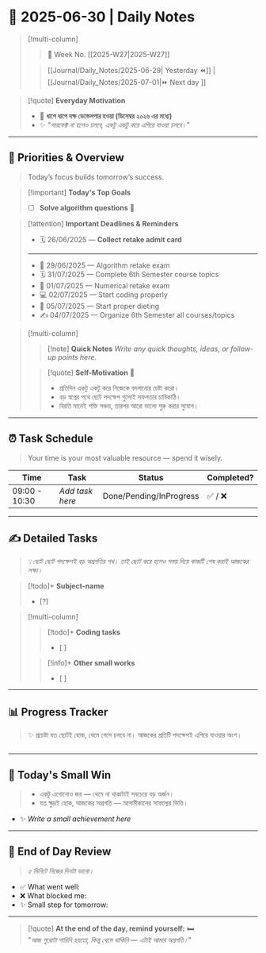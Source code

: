 # 🌼 **2025-06-30** | Daily Notes


> [!multi-column]
> 
>> 📅 Week No. [[2025-W27|2025-W27]]
>
>> [[Journal/Daily_Notes/2025-06-29| Yesterday ⏪]] |  [[Journal/Daily_Notes/2025-07-01|⏩ Next day ]]

> [!quote] **Everyday Motivation**  
> - 🎯 **ধাপে ধাপে দক্ষ ডেভেলপার হওয়া (ডিসেম্বর ২০২৬ এর মধ্যে)**  
> - ✨ _"পারফেক্ট না হলেও চলবে, একটু একটু করে এগিয়ে যাওয়া চলবে।"_

---

## 🔔 Priorities & Overview

> Today’s focus builds tomorrow’s success.

> [!important] **Today's Top Goals**
> - [ ] **Solve algorithm questions** 🔺  

> [!attention] **Important Deadlines & Reminders**
> - 🗓 26/06/2025 — **Collect retake admit card**  
> ---
> - 🔴 29/06/2025 — Algorithm retake exam
> - 🗓 31/07/2025 — Complete 6th Semester course topics  
> - 🔴 01/07/2025 — Numerical retake exam
> - 💻 02/07/2025 — Start coding properly
> - 🌿 05/07/2025 — Start proper dieting
> - ✍️ 04/07/2025 — Organize 6th Semester all courses/topics

>[!multi-column]
>
>> [!note] **Quick Notes**
>> _Write any quick thoughts, ideas, or follow-up points here._
>
>> [!quote] **Self-Motivation** 🌱 
>> - প্রতিদিন একটু একটু করে নিজেকে বদলানোর চেষ্টা করো।
>> - বড় স্বপ্নের পথে ছোট পদক্ষেপ গুলোই সফলতার চাবিকাঠি।
>> - বিরতি মানেই শক্তি সঞ্চয়, তারপর আরো ভালো শুরু করার সুযোগ।

---

## ⏰ Task Schedule

> Your time is your most valuable resource — spend it wisely.

| Time          | Task            | Status                  | Completed? |
| ------------- | --------------- | ----------------------- | ---------- |
| 09:00 - 10:30 | _Add task here_ | Done/Pending/InProgress | ✅ / ❌      |

---

## ✍️ Detailed Tasks

>💡_ছোট ছোট পদক্ষেপই বড় অগ্রগতির পথ। তাই ছোট করে হলেও সময় দিয়ে কাজটি শেষ করাই আজকের লক্ষ্য।_

> [!todo]+ **Subject-name** 
> - [?] 

> [!multi-column]
> 
> > [!todo]+ **Coding tasks** 
> > - [ ] 
> 
> > [!info]+ **Other small works** 
> > - [ ] 

---

## 📊 Progress Tracker

> ✨ প্রচেষ্টা যত ছোটই হোক, থেমে গেলে চলবে না। আজকের প্রতিটি পদক্ষেপই এগিয়ে যাওয়ার অংশ।

```timekeep

```

---

## 🌟 Today's Small Win

> - একটু এগোনোও জয় — থেমে না থাকাটাই সবচেয়ে বড় অর্জন।
> - যত ক্ষুদ্রই হোক, আজকের অগ্রগতি — আগামীকালের সাফল্যের ভিত্তি।

- ✨ _Write a small achievement here_    

---

## 🧠 End of Day Review

> _৫ মিনিটে নিজের দিনটা ভাবো।_

- ✅ What went well:    
- ❌ What blocked me:    
- ✨ Small step for tomorrow:    

---

> [!quote] **At the end of the day, remind yourself:** 🛏️  
> "_আজ পুরোটা পারিনি হয়তো, কিন্তু থেমে থাকিনি — এটাই আমার অগ্রগতি।_"
